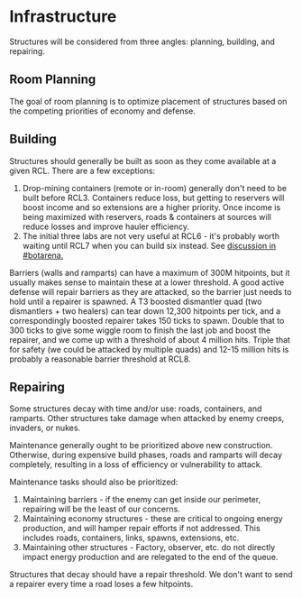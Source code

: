 # Infrastructure

Structures will be considered from three angles: planning, building, and repairing.

## Room Planning

The goal of room planning is to optimize placement of structures based on the competing priorities of economy and defense.

## Building

Structures should generally be built as soon as they come available at a given RCL. There are a few exceptions:

1. Drop-mining containers (remote or in-room) generally don't need to be built before RCL3. Containers reduce loss, but getting to reservers will boost income and so extensions are a higher priority. Once income is being maximized with reservers, roads & containers at sources will reduce losses and improve hauler efficiency.
2. The initial three labs are not very useful at RCL6 - it's probably worth waiting until RCL7 when you can build six instead. See [discussion in #botarena.](https://discord.com/channels/860665589738635336/865974501505237022/1002953782407221308)

Barriers (walls and ramparts) can have a maximum of 300M hitpoints, but it usually makes sense to maintain these at a lower threshold. A good active defense will repair barriers as they are attacked, so the barrier just needs to hold until a repairer is spawned. A T3 boosted dismantler quad (two dismantlers + two healers) can tear down 12,300 hitpoints per tick, and a correspondingly boosted repairer takes 150 ticks to spawn. Double that to 300 ticks to give some wiggle room to finish the last job and boost the repairer, and we come up with a threshold of about 4 million hits. Triple that for safety (we could be attacked by multiple quads) and 12-15 million hits is probably a reasonable barrier threshold at RCL8.

## Repairing

Some structures decay with time and/or use: roads, containers, and ramparts. Other structures take damage when attacked by enemy creeps, invaders, or nukes.

Maintenance generally ought to be prioritized above new construction. Otherwise, during expensive build phases, roads and ramparts will decay completely, resulting in a loss of efficiency or vulnerability to attack.

Maintenance tasks should also be prioritized:

1. Maintaining barriers - if the enemy can get inside our perimeter, repairing will be the least of our concerns.
2. Maintaining economy structures - these are critical to ongoing energy production, and will hamper repair efforts if not addressed. This includes roads, containers, links, spawns, extensions, etc.
3. Maintaining other structures - Factory, observer, etc. do not directly impact energy production and are relegated to the end of the queue.

Structures that decay should have a repair threshold. We don't want to send a repairer every time a road loses a few hitpoints. 